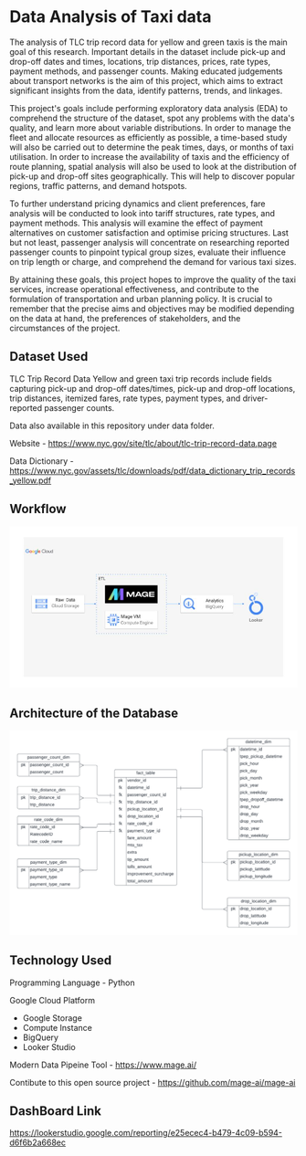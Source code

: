 # Data Analysis of Taxi data

The analysis of TLC trip record data for yellow and green taxis is the main goal of this research. Important details in the dataset include pick-up and drop-off dates and times, locations, trip distances, prices, rate types, payment methods, and passenger counts. Making educated judgements about transport networks is the aim of this project, which aims to extract significant insights from the data, identify patterns, trends, and linkages.

This project's goals include performing exploratory data analysis (EDA) to comprehend the structure of the dataset, spot any problems with the data's quality, and learn more about variable distributions. In order to manage the fleet and allocate resources as efficiently as possible, a time-based study will also be carried out to determine the peak times, days, or months of taxi utilisation. In order to increase the availability of taxis and the efficiency of route planning, spatial analysis will also be used to look at the distribution of pick-up and drop-off sites geographically. This will help to discover popular regions, traffic patterns, and demand hotspots.

To further understand pricing dynamics and client preferences, fare analysis will be conducted to look into tariff structures, rate types, and payment methods. This analysis will examine the effect of payment alternatives on customer satisfaction and optimise pricing structures. Last but not least, passenger analysis will concentrate on researching reported passenger counts to pinpoint typical group sizes, evaluate their influence on trip length or charge, and comprehend the demand for various taxi sizes.

By attaining these goals, this project hopes to improve the quality of the taxi services, increase operational effectiveness, and contribute to the formulation of transportation and urban planning policy. It is crucial to remember that the precise aims and objectives may be modified depending on the data at hand, the preferences of stakeholders, and the circumstances of the project.

## Dataset Used
  
TLC Trip Record Data Yellow and green taxi trip records include fields capturing pick-up and drop-off dates/times, pick-up and drop-off locations, trip distances, itemized fares, rate types, payment types, and driver-reported passenger counts.

Data also available in this repository under data folder.

Website - https://www.nyc.gov/site/tlc/about/tlc-trip-record-data.page

Data Dictionary - https://www.nyc.gov/assets/tlc/downloads/pdf/data_dictionary_trip_records_yellow.pdf

## Workflow 

<img src="workflow.png">

## Architecture of the Database

<img src="architecture.png">

## Technology Used

Programming Language - Python

Google Cloud Platform

- Google Storage
- Compute Instance
- BigQuery
- Looker Studio
    
Modern Data Pipeine Tool - https://www.mage.ai/

Contibute to this open source project - https://github.com/mage-ai/mage-ai


## DashBoard Link

https://lookerstudio.google.com/reporting/e25ecec4-b479-4c09-b594-d6f6b2a668ec

